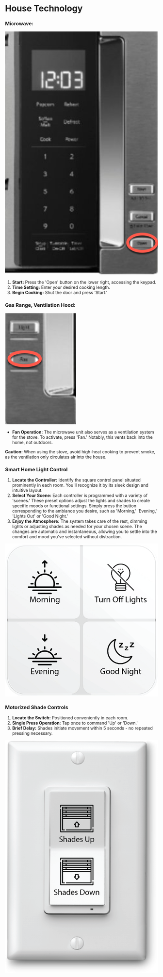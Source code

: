 # House Technology

### Microwave:

![2023-10-24_15-34-55.png](assets/2023-10-24_15-34-55.png)

1. **Start:** Press the 'Open' button on the lower right, accessing the keypad.
2. **Time Setting:** Enter your desired cooking length.
3. **Begin Cooking:** Shut the door and press 'Start.'

### Gas Range, Ventilation Hood:

![2023-10-24_15-36-05.png](assets/2023-10-24_15-36-05.png)

- **Fan Operation:** The microwave unit also serves as a ventilation system for the stove. To activate, press 'Fan.' Notably, this vents back into the home, not outdoors.

**Caution:** When using the stove, avoid high-heat cooking to prevent smoke, as the ventilation only circulates air into the house.

### Smart Home Light Control

1. **Locate the Controller:** Identify the square control panel situated prominently in each room. You'll recognize it by its sleek design and intuitive layout.
2. **Select Your Scene:** Each controller is programmed with a variety of 'scenes.' These preset options adjust the lights and shades to create specific moods or functional settings. Simply press the button corresponding to the ambiance you desire, such as 'Morning,' 'Evening,' 'Lights Out' or 'Good Night.'
3. **Enjoy the Atmosphere:** The system takes care of the rest, dimming lights or adjusting shades as needed for your chosen scene. The changes are automatic and instantaneous, allowing you to settle into the comfort and mood you've selected without distraction.

![scene_controller.png](assets/scene_controller.png)

### Motorized Shade Controls

1. **Locate the Switch:** Positioned conveniently in each room.
2. **Single Press Operation:** Tap once to command 'Up' or 'Down.'
3. **Brief Delay:** Shades initiate movement within 5 seconds - no repeated pressing necessary.

![shade_controller.png](assets/shade_controller.png)